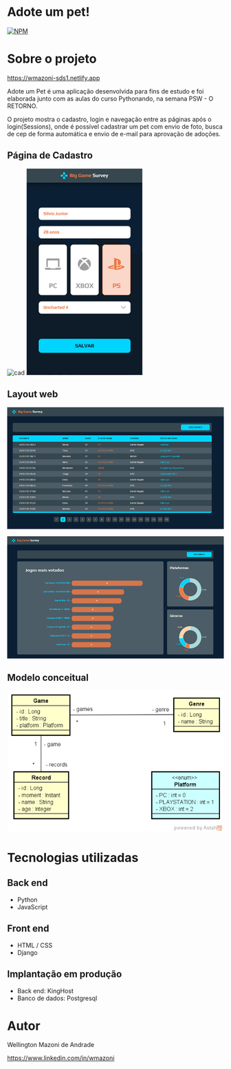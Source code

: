 # Adote um pet! 
[![NPM](https://img.shields.io/npm/l/react)](https://github.com/Jullianag/adotepet/blob/main/LICENSE) 

# Sobre o projeto

https://wmazoni-sds1.netlify.app

Adote um Pet é uma aplicação desenvolvida para fins de estudo e foi elaborada junto com as aulas do curso Pythonando, na semana PSW - O RETORNO.

O projeto mostra o cadastro, login e navegação entre as páginas após o login(Sessions), onde é possível cadastrar um pet com envio de foto, busca de cep de forma automática e envio de e-mail para
aprovação de adoções.

## Página de Cadastro
![cad](https://github.com/Jullianag/adotepet/blob/main/assets/cadastro.pngg) ![log](https://github.com/acenelio/assets/raw/main/sds1/mobile2.png)

## Layout web
![Web 1](https://github.com/acenelio/assets/raw/main/sds1/web1.png)

![Web 2](https://github.com/acenelio/assets/raw/main/sds1/web2.png)

## Modelo conceitual
![Modelo Conceitual](https://github.com/acenelio/assets/raw/main/sds1/modelo-conceitual.png)

# Tecnologias utilizadas
## Back end
- Python
- JavaScript
  
## Front end
- HTML / CSS 
- Django

## Implantação em produção
- Back end: KingHost
- Banco de dados: Postgresql



# Autor

Wellington Mazoni de Andrade

https://www.linkedin.com/in/wmazoni
